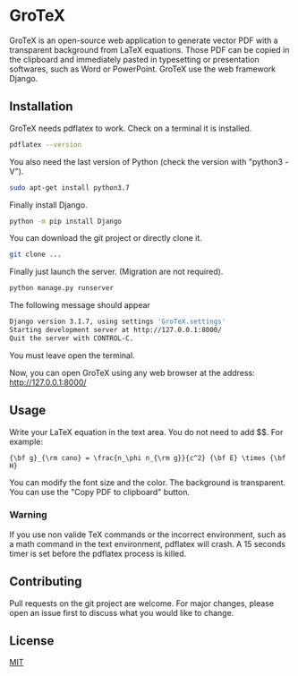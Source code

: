 # GroTeX

GroTeX is an open-source web application to generate vector PDF with a transparent background from LaTeX equations. Those PDF can be copied in the clipboard and immediately pasted in typesetting or presentation softwares, such as Word or PowerPoint. GroTeX use the web framework Django.

## Installation

GroTeX needs pdflatex to work. Check on a terminal it is installed.

```bash
pdflatex --version
```

You also need the last version of Python (check the version with "python3 -V").

```bash
sudo apt-get install python3.7
```

Finally install Django.

```bash
python -m pip install Django
```

You can download the git project or directly clone it.

```bash
git clone ...
```

Finally just launch the server. (Migration are not required).

```bash
python manage.py runserver
```

The following message should appear

```bash
Django version 3.1.7, using settings 'GroTeX.settings'
Starting development server at http://127.0.0.1:8000/
Quit the server with CONTROL-C.
```

You must leave open the terminal.

Now, you can open GroTeX using any web browser at the address: http://127.0.0.1:8000/

## Usage

Write your LaTeX equation in the text area. You do not need to add $$. For example:
```
{\bf g}_{\rm cano} = \frac{n_\phi n_{\rm g}}{c^2} {\bf E} \times {\bf H}
```

You can modify the font size and the color. The background is transparent. You can use the "Copy PDF to clipboard" button.

### Warning

If you use non valide TeX commands or the incorrect environment, such as a math command in the text environment, pdflatex will crash. A 15 seconds timer is set before the pdflatex process is killed.

## Contributing

Pull requests on the git project are welcome. For major changes, please open an issue first to discuss what you would like to change.

## License
[MIT](https://choosealicense.com/licenses/mit/)
